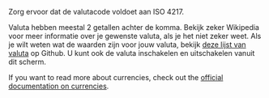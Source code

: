 Zorg ervoor dat de valutacode voldoet aan ISO 4217.

Valuta hebben meestal 2 getallen achter de komma. Bekijk zeker Wikipedia voor meer informatie over je gewenste valuta, als je het niet zeker weet. Als je wilt weten wat de waarden zijn voor jouw valuta, bekijk [deze lijst van valuta](https://github.com/xsolla/currency-format/blob/master/currency-format.json) op Github. U kunt ook de valuta inschakelen en uitschakelen vanuit dit scherm.

If you want to read more about currencies, check out the [official documentation on currencies](https://docs.firefly-iii.org/concepts/currencies).